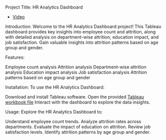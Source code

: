 Project Title: HR Analytics Dashboard

- [Video](https://drive.google.com/drive/folders/10lcUDt8R3jA9TWP9OG1yCJfckbJTe4F1)


Introduction: Welcome to the HR Analytics Dashboard project! This Tableau dashboard provides key insights into employee count and attrition, along with detailed analysis on department-wise attrition, education impact, and job satisfaction. Gain valuable insights into attrition patterns based on age group and gender.

Features:

Employee count analysis
Attrition analysis
Department-wise attrition analysis
Education impact analysis
Job satisfaction analysis
Attrition patterns based on age group and gender

Installation: To use the HR Analytics Dashboard:

Download and install Tableau software.
Open the provided [Tableau workbook file](https://drive.google.com/drive/folders/10lcUDt8R3jA9TWP9OG1yCJfckbJTe4F1)
Interact with the dashboard to explore the data insights.

Usage: Explore the HR Analytics Dashboard to:

Understand employee count trends.
Analyze attrition rates across departments.
Evaluate the impact of education on attrition.
Review job satisfaction levels.
Identify attrition patterns by age group and gender.
